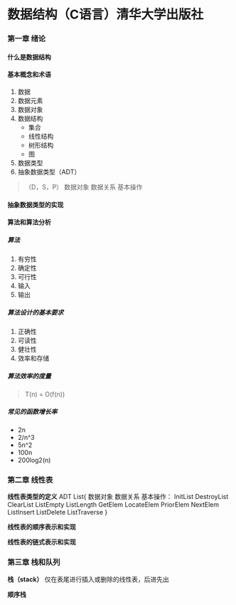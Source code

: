 # 数据结构（C语言）清华大学出版社

### 第一章 绪论
#### 什么是数据结构
#### 基本概念和术语
1. 数据
2. 数据元素
3. 数据对象
4. 数据结构
	- 集合
	- 线性结构
	- 树形结构
	- 图
5. 数据类型
6. 抽象数据类型（ADT）
>（D，S，P）
>数据对象
>数据关系
>基本操作

#### 抽象数据类型的实现
>

#### 算法和算法分析
##### 算法
1. 有穷性
2. 确定性
3. 可行性
4. 输入
5. 输出

##### 算法设计的基本要求
1. 正确性
2. 可读性
3. 健壮性
4. 效率和存储

##### 算法效率的度量
>T(n) = O(f(n))

##### 常见的函数增长率
- 2n
- 2/n^3
- 5n^2
- 100n
- 200log2(n)


### 第二章 线性表
**线性表类型的定义**
ADT List{
    数据对象
    数据关系
    基本操作：
        InitList
        DestroyList
        ClearList
        ListEmpty
        ListLength
        GetElem
        LocateElem
        PriorElem
        NextElem
        ListInsert
        ListDelete
        ListTraverse 
}


**线性表的顺序表示和实现**


**线性表的链式表示和实现**


### 第三章 栈和队列
**栈（stack）**
仅在表尾进行插入或删除的线性表，后进先出

**顺序栈**
